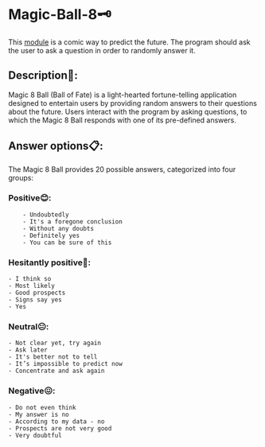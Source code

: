# Magic-Ball-8🗝️

This [module](./magic_ball_8.py) is a comic way to predict the future. The program should ask the user to ask a question in order to randomly answer it. 

## Description📖:
Magic 8 Ball (Ball of Fate) is a light-hearted fortune-telling application designed to entertain users by providing random answers to their questions about the future. 
Users interact with the program by asking questions, to which the Magic 8 Ball responds with one of its pre-defined answers.

## Answer options📋:
The Magic 8 Ball provides 20 possible answers, categorized into four groups:

### Positive😊:
        - Undoubtedly
        - It's a foregone conclusion
        - Without any doubts
        - Definitely yes
        - You can be sure of this

### Hesitantly positive🙂:
    - I think so
    - Most likely
    - Good prospects
    - Signs say yes
    - Yes

### Neutral😐:
    - Not clear yet, try again
    - Ask later
    - It's better not to tell
    - It’s impossible to predict now
    - Concentrate and ask again

### Negative😖:
    - Do not even think
    - My answer is no
    - According to my data - no
    - Prospects are not very good
    - Very doubtful
